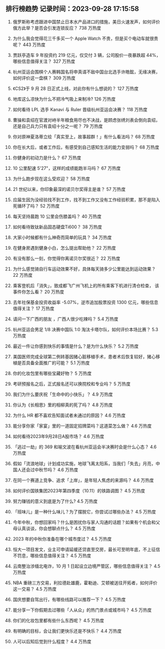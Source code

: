 
## 排行榜趋势 记录时间：2023-09-28 17:15:58
  
  1. 俄罗斯称考虑跟进中国禁止日本水产品进口的措施，美日火速发声，如何评价俄方此举？是否会引发连锁反应？ 738 万热度
    
  2. 为什么我会觉得花三千多买一个 Apple Watch 不贵，但是买个电动车就很贵呢？ 443 万热度
    
  3. 贾跃亭造车 9 年投资约 219 亿元，仅交付 3 辆，公司股价一夜暴跌超 44%，哪些信息值得关注？ 327 万热度
    
  4. 杭州亚运会围棋个人赛韩国名将申真谞不敌中国台北选手许皓鋐，无缘决赛，如何评价这一盘棋？ 309 万热度
    
  5. 《CS2》于 9 月 28 日正式上线，对此你有什么想说的？ 127 万热度
    
  6. 地库这么凉快为什么不把冷气吸上来制冷? 126 万热度
    
  7. 如何看待 LPL 选手 Kanavi 与 Ruler 晋级杭州亚运会决赛？ 118 万热度
    
  8. 曹操和袁绍在官渡对峙半年粮食用尽也不决战，是顾虑张绣刘表会倒向袁绍，还是自己兵力只有袁绍十分之一呢？ 79 万热度
    
  9. 你对原神夏洛蒂立绘「真实至上，故事超群！」有什么看法吗？ 68 万热度
    
  10. 你在长大后，或者工作后，有感受到自己感知生活的能力变弱吗？ 68 万热度
    
  11. 你健身的初动力是什么？ 67 万热度
    
  12. 10 公里配速 5'27"，这样的成绩能跑半马吗？ 67 万热度
    
  13. 为什么跑步现在这么受欢迎？ 58 万热度
    
  14. 21 世纪以来，你印象最深的诺贝尔奖得主是谁？ 57 万热度
    
  15. 应届生因为没经验找不到工作，找不到工作又没有工作经验积累，那不是陷入死循环了吗？ 52 万热度
    
  16. 每天坚持晨跑 10 公里会伤膝盖吗？ 40 万热度
    
  17. 如何看待致钛新品固态硬盘Ti600？ 38 万热度
    
  18. 大家小时候都有什么神奇而简单的玩具？ 34 万热度
    
  19. 在健身房遇到健身小白，怎么提出帮助他？ 22 万热度
    
  20. 有没有那么一刻，你觉得你离诺贝尔奖很近？ 22 万热度
    
  21. 为什么感觉骑自行车运动效果不好，具体每天骑多少公里能达到运动效果？ 22 万热度
    
  22. 乘客登机后「消失」，致成都飞广州飞机上的所有乘客下机进行清仓检查， 该事件你怎么看？ 20 万热度
    
  23. 去年社保基金投资收益率 -5.07%，逆市追加股票投资 1300 亿元，哪些信息值得关注？ 17 万热度
    
  24. 请问一下广西的朋友 ，广西人很少吃辣吗？ 5.4 万热度
    
  25. 杭州亚运会男足 1/8 决赛中国队 1:0 淘汰卡塔尔队，如何评价本场比赛？ 5.3 万热度
    
  26. 最近一件让你感到快乐的事情是什么？是为什么快乐？ 5.2 万热度
    
  27. 美国医师完成全球第二例转基因猪心脏移植手术，患者术后恢复较好，猪心移植是否具备全面推广的可能？ 5.1 万热度
    
  28. 你的化妆包里有哪些宝藏好物？ 5 万热度
    
  29. 考研预报名之后，正式报名还可以换院校和专业吗？ 5 万热度
    
  30. 我们为什么要庆祝「生命中的小快乐」？ 4.9 万热度
    
  31. 你认为《长相思》里的相柳真的死了吗？ 4.8 万热度
    
  32. 为什么 HR 都不喜欢告知面试者未通过的原因？ 4.6 万热度
    
  33. 能分享你家「家宴」里的一道固定招牌菜吗？这道菜怎么做？ 4.6 万热度
    
  34. 如何看待2023年9月28日A股市场？ 4.6 万热度
    
  35. 「逃过一劫」的 369 和喻文波在看杭州亚运会半决赛时会是什么心态？ 4.6 万热度
    
  36. 假如「流浪地球」计划成功实施，地球飞离太阳系，当我们「失去」月亮，中国人还会过中秋节吗？ 4.6 万热度
    
  37. 在同一个赛道上竞争、追求「上岸」，是年轻人焦虑的来源吗？ 4.6 万热度
    
  38. 如何评价国铁集团2023年第四季度（10.11）的铁路调图？ 4.5 万热度
    
  39. 努力赚钱的意义到底是为了什么? 4.5 万热度
    
  40. 「班味儿」是一种什么味儿？为了摆脱它，你尝试过哪些办法？ 4.5 万热度
    
  41. 今年中秋，你想回家吗？什么是困扰你与家人沟通的话题？如果有个机会和父母认真谈谈，你会想聊点什么？ 4.5 万热度
    
  42. 2023 年的中秋你准备在哪个城市度过？ 4.5 万热度
    
  43. 恒大一项目发文，业主可申请延缓还贷直至交房，最长可至明年底，不上征信不罚息，哪些信息值得关注？ 4.5 万热度
    
  44. 云南整治涉缅北电诈，10 月 1 日起设立边境严管区，哪些信息值得关注？ 4.5 万热度
    
  45. NBA 重磅三方交易，利拉德赴雄鹿，霍勒迪、艾顿被送往开拓者，如何评价这一交易？ 4.5 万热度
    
  46. 国庆想要自驾出行，有哪些线路可以推荐一下？ 4.5 万热度
    
  47. 能分享一下你假期去过哪些「人从众」的热门景点或城市吗？ 4.5 万热度
    
  48. 你们的化妆包里都有些什么东西呢？ 4.5 万热度
    
  49. 有明确的目标，会让我们更快乐还是不快乐？ 4.4 万热度
    
  50. 人可以后知后觉到什么程度？ 4.4 万热度
    